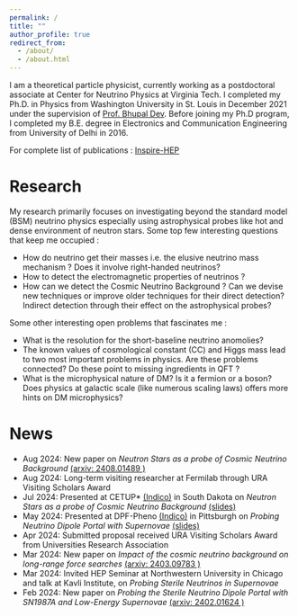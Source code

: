 ```yaml
---
permalink: /
title: ""
author_profile: true
redirect_from: 
  - /about/
  - /about.html
---
```


I am a theoretical particle physicist, currently working as a postdoctoral associate at Center for Neutrino Physics at Virginia Tech.  I completed my Ph.D. in Physics from Washington University in St. Louis in December 2021 under the supervision of [Prof. Bhupal Dev](https://sites.wustl.edu/bdev/). Before joining my Ph.D program, I completed my B.E. degree in Electronics and Communication Engineering from University of Delhi in 2016. 

For complete list of publications : [Inspire-HEP](https://inspirehep.net/authors/1724253?ui-citation-summary=true)

Research
======
My research primarily focuses on investigating beyond the standard model (BSM) neutrino physics especially using astrophysical probes like hot and dense environment of neutron stars. Some top few interesting questions that keep me occupied : 
* How do neutrino get their masses i.e. the elusive neutrino mass mechanism ? Does it involve right-handed neutrinos?
* How to detect the electromagnetic properties of neutrinos ? 
* How can we detect the Cosmic Neutrino Background ? Can we devise new techniques or improve older techniques for their direct detection? Indirect detection through their effect on the astrophysical probes?

Some other interesting open problems that fascinates me :
* What is the resolution for the short-baseline neutrino anomolies? 
* The known values of cosmological constant (CC) and Higgs mass lead to two most important problems in physics. Are these problems connected? Do these point to missing ingredients in QFT ?
* What is the microphysical nature of DM? Is it a fermion or a boson? Does physics at galactic scale (like numerous scaling laws) offers more hints on DM microphysics?

News
======
* Aug 2024: New paper on *Neutron Stars as a probe of Cosmic Neutrino Background* [(arxiv: 2408.01489 )](https://arxiv.org/abs/2408.01489)
* Aug 2024: Long-term visiting researcher at Fermilab through URA Visiting Scholars Award
* Jul 2024: Presented at CETUP* [(Indico)](https://indico.sanfordlab.org/event/69/) in South Dakota on *Neutron Stars as a probe of Cosmic Neutrino Background* [(slides)](https://indico.sanfordlab.org/event/69/contributions/1468/attachments/889/2202/CosmicNeutrinoBackground_Chauhan.pdf)
* May 2024: Presented at DPF-Pheno [(Indico)](https://indico.cern.ch/event/1358339/) in Pittsburgh on *Probing Neutrino Dipole Portal with Supernovae* [(slides)](https://indico.cern.ch/event/1358339/contributions/5899352/attachments/2857621/4998721/Chauhan_TalkPheno.pdf)
* Apr 2024: Submitted proposal received URA Visiting Scholars Award from Universities Research Association
* Mar 2024: New paper on *Impact of the cosmic neutrino background on long-range force searches* [(arxiv: 2403.09783 )](https://arxiv.org/abs/2403.09783)
* Mar 2024: Invited HEP Seminar at Northwestern University in Chicago and talk at Kavli Institute, on *Probing Sterile Neutrinos in Supernovae*
* Feb 2024: New paper on *Probing the Sterile Neutrino Dipole Portal with SN1987A and Low-Energy Supernovae* [(arxiv: 2402.01624 )](https://arxiv.org/abs/2402.01624)








